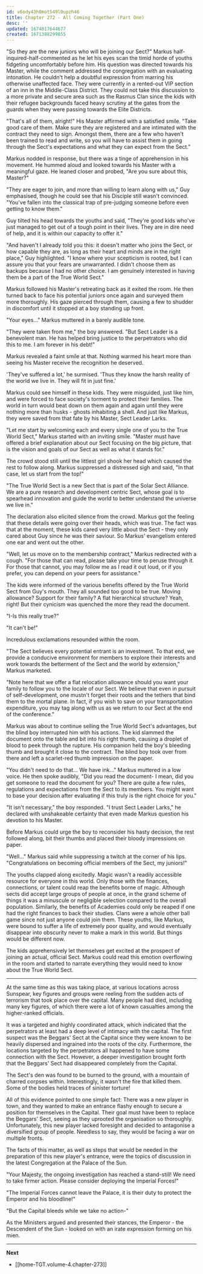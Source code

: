 ```yaml
---
id: v6ody43h0mot549l0upzh46
title: Chapter 272 - All Coming Together (Part One)
desc: ''
updated: 1674017644677
created: 1671388299855
---
```


"So they are the new juniors who will be joining our Sect?" Markus half-inquired-half-commented as he let his eyes scan the timid horde of youths fidgeting uncomfortably before him. His question was directed towards his Master, while the comment addressed the congregation with an evaluating intonation. He couldn't help a doubtful expression from marring his otherwise unaffected face. They were currently in a rented-out VIP section of an inn in the Middle-Class District. They could not take this discussion to a more private and secure area such as the Rasmus Clan since the kids with their refugee backgrounds faced heavy scrutiny at the gates from the guards when they were passing towards the Elite Districts.

"That's all of them, alright!" His Master affirmed with a satisfied smile. "Take good care of them. Make sure they are registered and are intimated with the contract they need to sign. Amongst them, there are a few who haven't been trained to read and write, so you will have to assist them in going through the Sect's expectations and what they can expect from the Sect."

Markus nodded in response, but there was a tinge of apprehension in his movement. He hummed aloud and looked towards his Master with a meaningful gaze. He leaned closer and probed, "Are you sure about this, Master?"

"They are eager to join, and more than willing to learn along with us," Guy emphasised, though he could see that his Disciple still wasn't convinced. "You've fallen into the classical trap of pre-judging someone before even getting to know them."

Guy tilted his head towards the youths and said, "They're good kids who've just managed to get out of a tough point in their lives. They are in dire need of help, and it is within our capacity to offer it."

"And haven't I already told you this: it doesn't matter who joins the Sect, or how capable they are, as long as their heart and minds are in the right place," Guy highlighted. "I know where your scepticism is rooted, but I can assure you that your fears are unwarranted. I didn't choose them as backups because I had no other choice. I am genuinely interested in having them be a part of the True World Sect."

Markus followed his Master's retreating back as it exited the room. He then turned back to face his potential juniors once again and surveyed them more thoroughly. His gaze pierced through them, causing a few to shudder in discomfort until it stopped at a boy standing up front.

"Your eyes..." Markus muttered in a barely audible tone.

"They were taken from me," the boy answered. "But Sect Leader is a benevolent man. He has helped bring justice to the perpetrators who did this to me. I am forever in his debt!"

Markus revealed a faint smile at that. Nothing warmed his heart more than seeing his Master receive the recognition he deserved.

'They've suffered a lot,' he surmised. 'Thus they know the harsh reality of the world we live in. They will fit in just fine.'

Markus could see himself in these kids. They were misguided, just like him, and were forced to face society's torment to protect their families. The world in turn would beat down on them again and again until they were nothing more than husks - ghosts inhabiting a shell. And just like Markus, they were saved from that fate by his Master, Sect Leader Larks.

"Let me start by welcoming each and every single one of you to the True World Sect," Markus started with an inviting smile. "Master must have offered a brief explanation about our Sect focusing on the big picture, that is the vision and goals of our Sect as well as what it stands for."

The crowd stood still until the littlest girl shook her head which caused the rest to follow along. Markus suppressed a distressed sigh and said, "In that case, let us start from the top!"

"The True World Sect is a new Sect that is part of the Solar Sect Alliance. We are a pure research and development centric Sect, whose goal is to spearhead innovation and guide the world to better understand the universe we live in."

The declaration also elicited silence from the crowd. Markus got the feeling that these details were going over their heads, which was true. The fact was that at the moment, these kids cared very little about the Sect - they only cared about Guy since he was their saviour. So Markus' evangelism entered one ear and went out the other.

"Well, let us move on to the membership contract," Markus redirected with a cough. "For those that can read, please take your time to peruse through it. For those that cannot, you may follow me as I read it out loud, or if you prefer, you can depend on your peers for assistance."

The kids were informed of the various benefits offered by the True World Sect from Guy's mouth. They all sounded too good to be true. Moving allowance? Support for their family? A flat hierarchical structure? Yeah, right! But their cynicism was quenched the more they read the document.

"I-Is this really true?"

"It can't be!"

Incredulous exclamations resounded within the room.

"The Sect believes every potential entrant is an investment. To that end, we provide a conducive environment for members to explore their interests and work towards the betterment of the Sect and the world by extension," Markus marketed.

"Note here that we offer a flat relocation allowance should you want your family to follow you to the locale of our Sect. We believe that even in pursuit of self-development, one mustn't forget their roots and the tethers that bind them to the mortal plane. In fact, if you wish to save on your transportation expenditure, you may tag along with us as we return to our Sect at the end of the conference."

Markus was about to continue selling the True World Sect's advantages, but the blind boy interrupted him with his actions. The kid slammed the document onto the table and bit into his right thumb, causing a droplet of blood to peek through the rupture. His companion held the boy's bleeding thumb and brought it close to the contract. The blind boy took over from there and left a scarlet-red thumb impression on the paper.

"You didn't need to do that... We have ink..." Markus muttered in a low voice. He then spoke audibly, "Did you read the document- I mean, did you get someone to read the document for you? There are quite a few rules, regulations and expectations from the Sect to its members. You might want to base your decision after evaluating if this truly is the right choice for you."

"It isn't necessary," the boy responded. "I trust Sect Leader Larks," he declared with unshakeable certainty that even made Markus question his devotion to his Master.

Before Markus could urge the boy to reconsider his hasty decision, the rest followed along, bit their thumbs and placed their bloody impressions on paper.

"Well..." Markus said while suppressing a twitch at the corner of his lips. "Congratulations on becoming official members of the Sect, my juniors!"

The youths clapped along excitedly. Magic wasn't a readily accessible resource for everyone in this world. Only those with the finances, connections, or talent could reap the benefits borne of magic. Although sects did accept large groups of people at once, in the grand scheme of things it was a minuscule or negligible selection compared to the overall population. Similarly, the benefits of Academies could only be reaped if one had the right finances to back their studies. Clans were a whole other ball game since not just anyone could join them. These youths, like Markus, were bound to suffer a life of extremely poor quality, and would eventually disappear into obscurity never to make a mark in this world. But things would be different now.

The kids apprehensively let themselves get excited at the prospect of joining an actual, official Sect. Markus could read this emotion overflowing in the room and started to narrate everything they would need to know about the True World Sect.

____

At the same time as this was taking place, at various locations across Sunspear, key figures and groups were reeling from the sudden acts of terrorism that took place over the capital. Many people had died, including many key figures, of which there were a lot of known casualties among the higher-ranked officials.

It was a targeted and highly coordinated attack, which indicated that the perpetrators at least had a deep level of intimacy with the capital. The first suspect was the Beggars' Sect at the Capital since they were known to be heavily dispersed and ingrained into the roots of the city. Furthermore, the locations targeted by the perpetrators all happened to have some connection with the Sect. However, a deeper investigation brought forth that the Beggars' Sect had disappeared completely from the Capital.

The Sect's den was found to be burned to the ground, with a mountain of charred corpses within. Interestingly, it wasn't the fire that killed them. Some of the bodies held traces of sinister torture!

All of this evidence pointed to one simple fact: There was a new player in town, and they wanted to make an entrance flashy enough to secure a position for themselves in the Capital. Their goal must have been to replace the Beggars' Sect, seeing as they uprooted the organisation so thoroughly. Unfortunately, this new player lacked foresight and decided to antagonise a diversified group of people. Needless to say, they would be facing a war on multiple fronts.

The facts of this matter, as well as steps that would be needed in the preparation of this new player's entrance, were the topics of discussion in the latest Congregation at the Palace of the Sun.

"Your Majesty, the ongoing investigation has reached a stand-still! We need to take firmer action. Please consider deploying the Imperial Forces!"

"The Imperial Forces cannot leave the Palace, it is their duty to protect the Emperor and his bloodline!"

"But the Capital bleeds while we take no action-"

As the Ministers argued and presented their stances, the Emperor - the Descendent of the Sun - looked on with an irate expression forming on his mien.

____

**Next**
* [[home-TGT.volume-4.chapter-273]]